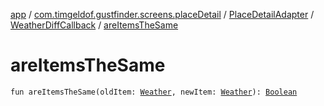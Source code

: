 [app](../../../index.md) / [com.timgeldof.gustfinder.screens.placeDetail](../../index.md) / [PlaceDetailAdapter](../index.md) / [WeatherDiffCallback](index.md) / [areItemsTheSame](./are-items-the-same.md)

# areItemsTheSame

`fun areItemsTheSame(oldItem: `[`Weather`](../../../com.timgeldof.gustfinder.network.models.marine-weather-api/-weather/index.md)`, newItem: `[`Weather`](../../../com.timgeldof.gustfinder.network.models.marine-weather-api/-weather/index.md)`): `[`Boolean`](https://kotlinlang.org/api/latest/jvm/stdlib/kotlin/-boolean/index.html)